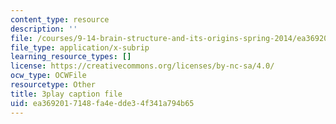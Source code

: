 ```yaml
---
content_type: resource
description: ''
file: /courses/9-14-brain-structure-and-its-origins-spring-2014/ea3692017148fa4edde34f341a794b65_555114.srt
file_type: application/x-subrip
learning_resource_types: []
license: https://creativecommons.org/licenses/by-nc-sa/4.0/
ocw_type: OCWFile
resourcetype: Other
title: 3play caption file
uid: ea369201-7148-fa4e-dde3-4f341a794b65
---
```


